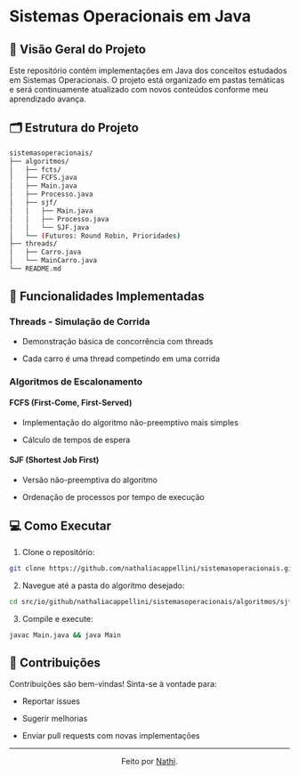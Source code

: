 # Sistemas Operacionais em Java

## 📌 Visão Geral do Projeto

Este repositório contém implementações em Java dos conceitos estudados em Sistemas Operacionais. O projeto está organizado em pastas temáticas e será continuamente atualizado com novos conteúdos conforme meu aprendizado avança.

## 🗂 Estrutura do Projeto

```bash
sistemasoperacionais/
├── algoritmos/
│   ├── fcts/
│   ├── FCFS.java              
│   ├── Main.java               
│   ├── Processo.java           
│   ├── sjf/
│   │   ├── Main.java           
│   │   ├── Processo.java       
│   │   └── SJF.java            
│   └── (Futuros: Round Robin, Prioridades)
├── threads/
│   ├── Carro.java              
│   └── MainCarro.java          
└── README.md                  
```

## 🚀 Funcionalidades Implementadas

### Threads - Simulação de Corrida

- Demonstração básica de concorrência com threads

- Cada carro é uma thread competindo em uma corrida

### Algoritmos de Escalonamento

#### FCFS (First-Come, First-Served)

- Implementação do algoritmo não-preemptivo mais simples

- Cálculo de tempos de espera

#### SJF (Shortest Job First)

- Versão não-preemptiva do algoritmo

- Ordenação de processos por tempo de execução

## 💻 Como Executar

1. Clone o repositório:

```bash
git clone https://github.com/nathaliacappellini/sistemasoperacionais.git
```

2. Navegue até a pasta do algoritmo desejado:

```bash
cd src/io/github/nathaliacappellini/sistemasoperacionais/algoritmos/sjf
```

3. Compile e execute:

```bash
javac Main.java && java Main
```

## 🤝 Contribuições

Contribuições são bem-vindas! Sinta-se à vontade para:

- Reportar issues

- Sugerir melhorias

- Enviar pull requests com novas implementações

---

<div align="center">Feito por <a href="https://github.com/nathaliacappellini">Nathi</a>.</div>
